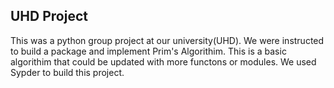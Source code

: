 ## UHD Project
This was a python group project at our university(UHD).
We were instructed to build a package and implement Prim's Algorithim.
This is a basic algorithim that could be updated with more functons or modules.
We used Sypder to build this project.
